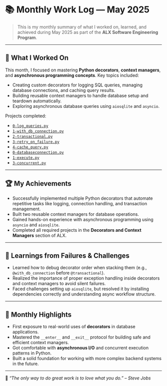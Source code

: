 # 📚 Monthly Work Log — May 2025  

> This is my monthly summary of what I worked on, learned, and achieved during May 2025 as part of the **ALX Software Engineering Program**.

---

## 🧠 What I Worked On

This month, I focused on mastering **Python decorators**, **context managers**, and **asynchronous programming concepts**. Key topics included:

- Creating custom decorators for logging SQL queries, managing database connections, and caching query results.
- Building reusable context managers to handle database setup and teardown automatically.
- Exploring asynchronous database queries using `aiosqlite` and `asyncio`.

Projects completed:
- [`0-log_queries.py`](python-decorators-0x01/0-log_queries.py)
- [`1-with_db_connection.py`](python-decorators-0x01/1-with_db_connection.py)
- [`2-transactional.py`](python-decorators-0x01/2-transactional.py)
- [`3-retry_on_failure.py`](python-decorators-0x01/3-retry_on_failure.py)
- [`4-cache_query.py`](python-decorators-0x01/4-cache_query.py)
- [`0-databaseconnection.py`](python-context-async-operations-0x02/0-databaseconnection.py)
- [`1-execute.py`](python-context-async-operations-0x02/1-execute.py)
- [`3-concurrent.py`](python-context-async-operations-0x02/3-concurrent.py)

---

## 🏆 My Achievements

- Successfully implemented multiple Python decorators that automate repetitive tasks like logging, connection handling, and transaction management.
- Built two reusable context managers for database operations.
- Gained hands-on experience with asynchronous programming using `asyncio` and `aiosqlite`.
- Completed all required projects in the **Decorators and Context Managers** section of ALX.

---

## 🧩 Learnings from Failures & Challenges

- Learned how to debug decorator order when stacking them (e.g., `@with_db_connection` before `@transactional`).
- Realized the importance of proper exception handling inside decorators and context managers to avoid silent failures.
- Faced challenges setting up `aiosqlite`, but resolved it by installing dependencies correctly and understanding async workflow structure.

---

## 🌟 Monthly Highlights

- First exposure to real-world uses of **decorators** in database applications.
- Mastered the `__enter__` and `__exit__` protocol for building safe and efficient context managers.
- Got comfortable with **asynchronous I/O** and concurrent execution patterns in Python.
- Built a solid foundation for working with more complex backend systems in the future.

---

💬 *“The only way to do great work is to love what you do.” – Steve Jobs*
